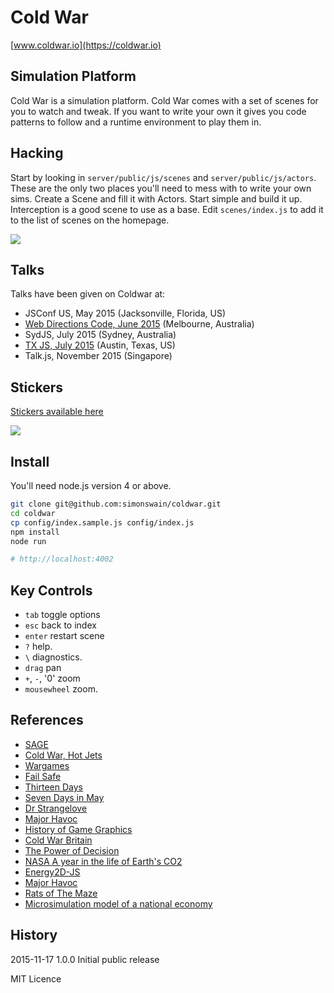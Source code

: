 # Cold War

 [www.coldwar.io](https://coldwar.io)

## Simulation Platform

Cold War is a simulation platform. Cold War comes with a set of scenes for you to watch and tweak. If you want to write your own it gives you code patterns to follow and a runtime environment to play them in.

## Hacking

Start by looking in `server/public/js/scenes` and `server/public/js/actors`. These are the only two places you'll need to mess with to write your own sims. Create a Scene and fill it with Actors. Start simple and build it up. Interception is a good scene to use as a base. Edit `scenes/index.js` to add it to the list of scenes on the homepage.


![](http://i.imgur.com/PNsaof4.gif)

## Talks

Talks have been given on Coldwar at:

* JSConf US, May 2015 (Jacksonville, Florida, US)
* [Web Directions Code, June 2015](https://vimeo.com/132786140) (Melbourne, Australia)
* SydJS, July 2015 (Sydney, Australia)
* [TX JS, July 2015](https://www.youtube.com/watch?v=hXW7kkyhtqo) (Austin, Texas, US)
* Talk.js, November 2015 (Singapore)

## Stickers

[Stickers available here](https://www.stickermule.com/marketplace/9199-coldwar-dot-io)

![](https://raw.githubusercontent.com/simonswain/coldwar/master/artwork/coldwar_blue_web_small.png)

## Install

You'll need node.js version 4 or above.

```bash
git clone git@github.com:simonswain/coldwar.git
cd coldwar
cp config/index.sample.js config/index.js
npm install
node run

# http://localhost:4002
```

## Key Controls

* `tab` toggle options
* `esc` back to index
* `enter` restart scene
* `?` help.
* `\` diagnostics.
* `drag` pan
* `+`, `-`, '0' zoom
* `mousewheel` zoom.

## References

* [SAGE](https://www.youtube.com/results?search_query=sage+computer)
* [Cold War, Hot Jets](https://www.youtube.com/watch?v=oJtzyFRy2Ko)
* [Wargames](https://www.youtube.com/watch?v=NHWjlCaIrQo)
* [Fail Safe](https://www.youtube.com/watch?v=-9R3w8wDrmM)
* [Thirteen Days](https://www.youtube.com/watch?v=-yfIoHXOO9E)
* [Seven Days in May](https://www.youtube.com/watch?v=nwMjiArJFhM)
* [Dr Strangelove](https://www.youtube.com/watch?v=vuP6KbIsNK4)
* [Major Havoc](https://www.youtube.com/watch?v=rbq1LE9MJc0)
* [History of Game Graphics](https://www.youtube.com/watch?v=dzN2pgL0zeg&index=1&list=PLOQZmjD6P2HlOoEVKOPaCFvLnjP865X1f)
* [Cold War Britain](https://www.youtube.com/watch?v=TZi_rrZX4bo)
* [The Power of Decision](https://www.youtube.com/watch?v=q2v0YuDatpc)
* [NASA A year in the life of Earth's CO2](https://www.youtube.com/watch?v=x1SgmFa0r04)
* [Energy2D-JS](http://concord-consortium.github.io/energy2d-js/model2d-demo.html)
* [Major Havoc](https://www.youtube.com/watch?v=rbq1LE9MJc0)
* [Rats of The Maze](http://bitsavers.informatik.uni-stuttgart.de/pdf/convergent/ngen/screenshots/Rats_2.JPG)
* [Microsimulation model of a national economy](http://dankozub.com/simulation/)
## History

2015-11-17 1.0.0 Initial public release

MIT Licence
